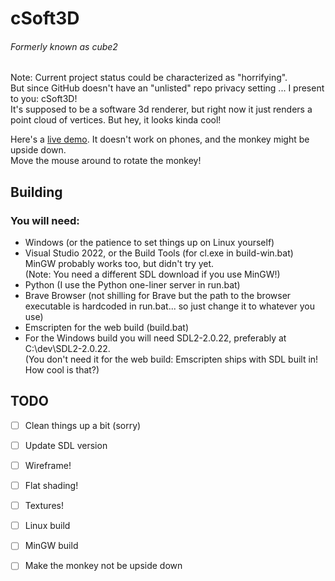 # cSoft3D
###### Formerly known as cube2
Note: Current project status could be characterized as "horrifying".\
But since GitHub doesn't have an "unlisted" repo privacy setting ... I present to you: cSoft3D!\
It's supposed to be a software 3d renderer, but right now it just renders a point cloud of vertices. But hey, it looks kinda cool!

Here's a [live demo](https://andai.tv/wasm/sdl/cube2). It doesn't work on phones, and the monkey might be upside down.\
Move the mouse around to rotate the monkey!

## Building
### You will need:

- Windows (or the patience to set things up on Linux yourself)
- Visual Studio 2022, or the Build Tools (for cl.exe in build-win.bat)\
MinGW probably works too, but didn't try yet.\
(Note: You need a different SDL download if you use MinGW!)
- Python (I use the Python one-liner server in run.bat)
- Brave Browser (not shilling for Brave but the path to the browser executable is hardcoded in run.bat... so just change it to whatever you use)
- Emscripten for the web build (build.bat)
- For the Windows build you will need SDL2-2.0.22, preferably at C:\dev\SDL2-2.0.22.\
(You don't need it for the web build: Emscripten ships with SDL built in! How cool is that?)

## TODO

- [ ] Clean things up a bit (sorry)
- [ ] Update SDL version

- [ ] Wireframe!
- [ ] Flat shading!
- [ ] Textures!

- [ ] Linux build
- [ ] MinGW build
- [ ] Make the monkey not be upside down